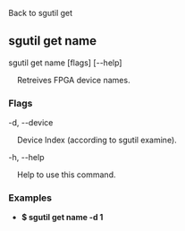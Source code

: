 Back to sgutil get


## sgutil get name

sgutil get name [flags] [--help]

  &nbsp; &nbsp; Retreives FPGA device names.


### Flags
-d, --device 

  &nbsp; &nbsp; Device Index (according to sgutil examine).


-h, --help 

  &nbsp; &nbsp; Help to use this command.


### Examples
* **$ sgutil get name -d 1**

